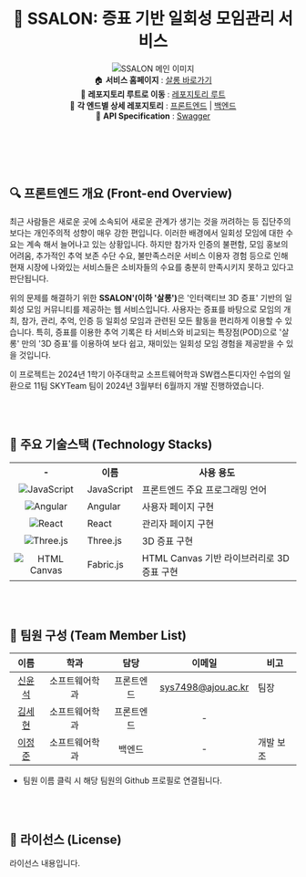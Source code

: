 <div align="center">
    
# :dancers: SSALON: 증표 기반 일회성 모임관리 서비스
![SSALON 메인 이미지](https://i.imgur.com/OVJeDPd.png)  
:house: **서비스 홈페이지** : [살롱 바로가기](https://ssalon.co.kr)  
:open_file_folder: **레포지토리 루트로 이동** : [레포지토리 루트](/)  
:open_file_folder: **각 엔드별 상세 레포지토리** : [프론트엔드](/front-end) | [백엔드](/back-end)  
:key: **API Specification** : [Swagger](https://ssalon.co.kr/swagger-ui/index.html#/)

</div> <br><br><br><br>

## 🔍 프론트엔드 개요 (Front-end Overview)
최근 사람들은 새로운 곳에 소속되어 새로운 관계가 생기는 것을 꺼려하는 등 집단주의 보다는 개인주의적 성향이 매우 강한 편입니다. 이러한 배경에서 일회성 모임에 대한 수요는 계속 해서 늘어나고 있는 상황입니다. 하지만 참가자 인증의 불편함, 모임 홍보의 어려움, 추가적인 추억 보존 수단 수요, 불만족스러운 서비스 이용자 경험 등으로 인해 현재 시장에 나와있는 서비스들은 소비자들의 수요를 충분히 만족시키지 못하고 있다고 판단됩니다.  

위의 문제를 해결하기 위한 <strong>SSALON'(이하 '살롱')</strong>은 '인터랙티브 3D 증표' 기반의 일회성 모임 커뮤니티를 제공하는 웹 서비스입니다. 사용자는 증표를 바탕으로 모임의 개최, 참가, 관리, 추억, 인증 등 일회성 모임과 관련된 모든 활동을 편리하게 이용할 수 있습니다. 특히, 증표를 이용한 추억 기록은 타 서비스와 비교되는 특장점(POD)으로 '살롱' 만의 '3D 증표'를 이용하여 보다 쉽고, 재미있는 일회성 모임 경험을 제공받을 수 있을 것입니다.  

이 프로젝트는 2024년 1학기 아주대학교 소프트웨어학과 SW캡스톤디자인 수업의 일환으로 11팀 SKYTeam 팀이 2024년 3월부터 6월까지 개발 진행하였습니다.  

<br><br>

## 🔧 주요 기술스택 (Technology Stacks)
<table>
    <tr>
        <th><center>-</center></th>
        <th align="center"><center>이름</center></th>
        <th>사용 용도</th>
    </tr>
    <tr>
        <td><center><img align="top" src="https://img.shields.io/badge/javascript-%23323330.svg?style=for-the-badge&logo=javascript&logoColor=%23F7DF1E" alt="JavaScript"></center></td>
        <td valign="">JavaScript</td>
        <td valign="">프론트엔드 주요 프로그래밍 언어</td>
    </tr>
    <tr>
        <td><center><img align="top" src="https://img.shields.io/badge/angular-%23DD0031.svg?style=for-the-badge&logo=angular&logoColor=white" alt="Angular"></center></td>
        <td valign="">Angular</td>
        <td valign="">사용자 페이지 구현</td>
    </tr>
    <tr>
        <td><center><img align="top" src="https://img.shields.io/badge/react-%2320232a.svg?style=for-the-badge&logo=react&logoColor=%2361DAFB" alt="React"></center></td>
        <td valign="">React</td>
        <td valign="">관리자 페이지 구현</td>
    </tr>
    <tr>
        <td><center><img align="top" src="https://img.shields.io/badge/threejs-black?style=for-the-badge&logo=three.js&logoColor=white" alt="Three.js"></center></td>
        <td valign="">Three.js</td>
        <td valign="">3D 증표 구현</td>
    </tr>
    <tr>
        <td><center><img align="top" src="https://img.shields.io/badge/html5-%23E34F26.svg?style=for-the-badge&logo=html5&logoColor=white" alt="HTML Canvas"></center></td>
        <td valign="">Fabric.js</td>
        <td valign="">HTML Canvas 기반 라이브러리로 3D 증표 구현</td>
    </tr>
</table>

<br><br>

## 👥 팀원 구성 (Team Member List)

|  이름  |      학과      |    담당    | 이메일 | 비고 |
| :----: | :------------: | :--------: | :--: | --- |
| [신윤석](https://github.com/sys7498) | 소프트웨어학과 | 프론트엔드 | sys7498@ajou.ac.kr | 팀장 |
| [김세현](https://github.com/NSRBSG) | 소프트웨어학과 | 프론트엔드 |  -  |  |
| [이정준](https://github.com/lee1684) | 소프트웨어학과 |   백엔드   |  -  | 개발 보조 |

+ 팀원 이름 클릭 시 해당 팀원의 Github 프로필로 연결됩니다.

<br><br>

## 📜 라이선스 (License)
라이선스 내용입니다.